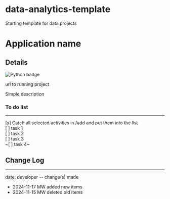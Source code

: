 # data-analytics-template

Starting template for data projects

# Application name

## Details

![Python badge](https://img.shields.io/badge/Python-3776AB?style=for-the-badge&logo=python&logoColor=white)

url to running project

Simple description

### To do list

---

[x] ~~Catch all selected activities in /add and put them into the list~~  
[ ] task 1  
[ ] task 2  
[ ] task 3  
~[ ] task 4~

## Change Log

---

date: developer -- change(s) made

- 2024-11-17 MW added new items
- 2024-11-15 MW deleted old items
